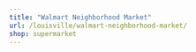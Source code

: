 ```yaml
---
title: "Walmart Neighborhood Market"
url: /louisville/walmart-neighborhood-market/
shop: supermarket
---
```

